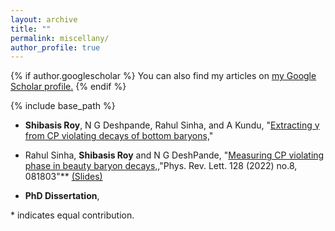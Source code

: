 ```yaml
---
layout: archive
title: ""
permalink: miscellany/
author_profile: true
---
```


{% if author.googlescholar %}
  You can also find my articles on <u><a href="{{author.googlescholar}}">my Google Scholar profile</a>.</u>
{% endif %}

{% include base_path %}

- **Shibasis Roy**, N G Deshpande, Rahul Sinha, and A Kundu,
"[Extracting γ from CP violating decays of bottom baryons,](https://inspirehep.net/literature/2638625)"

- Rahul Sinha, **Shibasis Roy** and N G DeshPande,
"[Measuring CP violating phase in beauty baryon decays,]([https://drive.google.com/file/d/1JV_0ALmFSrrhISKcWs3LivvcG_ADiYnR/view?usp=sharing](https://inspirehep.net/literature/1925486)),"Phys. Rev. Lett. 128 (2022) no.8, 081803"** [(Slides)](https://drive.google.com/file/giveslideslink)


- **PhD Dissertation**, 


\* indicates equal contribution.
